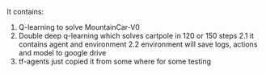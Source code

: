 It contains: 
1. Q-learning to solve MountainCar-V0
2. Double deep q-learning which solves cartpole in 120 or 150 steps
  2.1 it contains agent and environment
  2.2 environment will save logs, actions and model to google drive
3. tf-agents just copied it from some where for some testing

